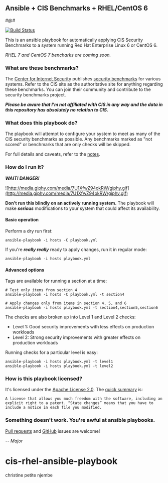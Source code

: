 ## Ansible + CIS Benchmarks + RHEL/CentOS 6

#@#

[![Build Status](https://travis-ci.org/major/cis-rhel-ansible.svg?branch=master)](https://travis-ci.org/major/cis-rhel-ansible)

This is an ansible playbook for automatically applying CIS Security Benchmarks to a system running Red Hat Enterprise Linux 6 or CentOS 6.

_RHEL 7 and CentOS 7 bencharks are coming soon._

### What are these benchmarks?
The [Center for Internet Security](http://www.cisecurity.org/) publishes [security benchmarks](http://benchmarks.cisecurity.org/) for various systems.  Refer to the CIS site as the authoritative site for anything regarding these benchmarks.  You can join their community and contribute to the security benchmarks project.

***Please be aware that I'm not affiliated with CIS in any way and the data in this repository has absolutely no relation to CIS.***

### What does this playbook do?
The playbook will attempt to configure your system to meet as many of the CIS security benchmarks as possible.  Any benchmarks marked as "not scored" or benchmarks that are only checks will be skipped.

For full details and caveats, refer to the [notes](NOTES.md).

### How do I run it?
***WAIT! DANGER!***

![http://media.giphy.com/media/7U1XfwZ94okRW/giphy.gif](http://media.giphy.com/media/7U1XfwZ94okRW/giphy.gif)

**Don't run this blindly on an actively running system.**  The playbook will make ***serious*** modifications to your system that could affect its availability.

#### Basic operation

Perform a dry run first:

    ansible-playbook -i hosts -C playbook.yml

If you're ***really really*** ready to apply changes, run it in regular mode:

    ansible-playbook -i hosts playbook.yml

#### Advanced options

Tags are available for running a section at a time:

    # Test only items from section 4
    ansible-playbook -i hosts -C playbook.yml -t section4
    
    # Apply changes only from items in section 4, 5, and 6
    ansible-playbook -i hosts playbook.yml -t section4,section5,section6

The checks are also broken up into Level 1 and Level 2 checks:

* Level 1: Good security improvements with less effects on production workloads
* Level 2: Strong security improvements with greater effects on production workloads

Running checks for a particular level is easy:

    ansible-playbook -i hosts playbook.yml -t level1
    ansible-playbook -i hosts playbook.yml -t level2

### How is this playbook licensed?
It's licensed under the [Apache License 2.0](https://www.apache.org/licenses/LICENSE-2.0.html).  The [quick summary](http://bit.ly/VBkBfY) is:

    A license that allows you much freedom with the software, including an explicit right to a patent. “State changes” means that you have to include a notice in each file you modified. 

### Something doesn't work. You're awful at ansible playbooks.

[Pull requests](https://github.com/major/cis-rhel-ansible/pulls) and [GitHub](https://github.com/major/cis-rhel-ansible/issues) issues are welcome!

_-- Major_
# cis-rhel-ansible-playbook
christine petite njembe
